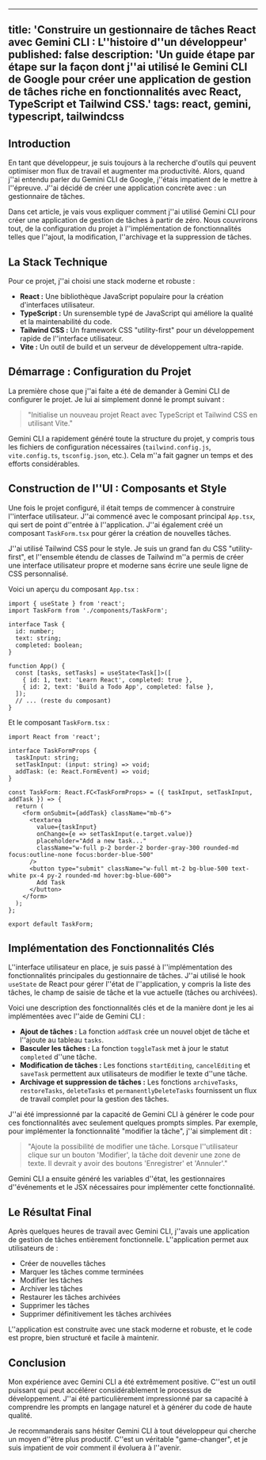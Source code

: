 
---
title: 'Construire un gestionnaire de tâches React avec Gemini CLI : L''histoire d''un développeur'
published: false
description: 'Un guide étape par étape sur la façon dont j''ai utilisé le Gemini CLI de Google pour créer une application de gestion de tâches riche en fonctionnalités avec React, TypeScript et Tailwind CSS.'
tags: react, gemini, typescript, tailwindcss
---

## Introduction

En tant que développeur, je suis toujours à la recherche d'outils qui peuvent optimiser mon flux de travail et augmenter ma productivité. Alors, quand j''ai entendu parler du Gemini CLI de Google, j''étais impatient de le mettre à l''épreuve. J''ai décidé de créer une application concrète avec : un gestionnaire de tâches.

Dans cet article, je vais vous expliquer comment j''ai utilisé Gemini CLI pour créer une application de gestion de tâches à partir de zéro. Nous couvrirons tout, de la configuration du projet à l''implémentation de fonctionnalités telles que l''ajout, la modification, l''archivage et la suppression de tâches.

## La Stack Technique

Pour ce projet, j''ai choisi une stack moderne et robuste :

*   **React :** Une bibliothèque JavaScript populaire pour la création d'interfaces utilisateur.
*   **TypeScript :** Un surensemble typé de JavaScript qui améliore la qualité et la maintenabilité du code.
*   **Tailwind CSS :** Un framework CSS "utility-first" pour un développement rapide de l''interface utilisateur.
*   **Vite :** Un outil de build et un serveur de développement ultra-rapide.

## Démarrage : Configuration du Projet

La première chose que j''ai faite a été de demander à Gemini CLI de configurer le projet. Je lui ai simplement donné le prompt suivant :

> "Initialise un nouveau projet React avec TypeScript et Tailwind CSS en utilisant Vite."

Gemini CLI a rapidement généré toute la structure du projet, y compris tous les fichiers de configuration nécessaires (`tailwind.config.js`, `vite.config.ts`, `tsconfig.json`, etc.). Cela m''a fait gagner un temps et des efforts considérables.

## Construction de l''UI : Composants et Style

Une fois le projet configuré, il était temps de commencer à construire l''interface utilisateur. J''ai commencé avec le composant principal `App.tsx`, qui sert de point d''entrée à l''application. J''ai également créé un composant `TaskForm.tsx` pour gérer la création de nouvelles tâches.

J''ai utilisé Tailwind CSS pour le style. Je suis un grand fan du CSS "utility-first", et l''ensemble étendu de classes de Tailwind m''a permis de créer une interface utilisateur propre et moderne sans écrire une seule ligne de CSS personnalisé.

Voici un aperçu du composant `App.tsx` :

```tsx
import { useState } from 'react';
import TaskForm from './components/TaskForm';

interface Task {
  id: number;
  text: string;
  completed: boolean;
}

function App() {
  const [tasks, setTasks] = useState<Task[]>([
    { id: 1, text: 'Learn React', completed: true },
    { id: 2, text: 'Build a Todo App', completed: false },
  ]);
  // ... (reste du composant)
}
```

Et le composant `TaskForm.tsx` :

```tsx
import React from 'react';

interface TaskFormProps {
  taskInput: string;
  setTaskInput: (input: string) => void;
  addTask: (e: React.FormEvent) => void;
}

const TaskForm: React.FC<TaskFormProps> = ({ taskInput, setTaskInput, addTask }) => {
  return (
    <form onSubmit={addTask} className="mb-6">
      <textarea
        value={taskInput}
        onChange={e => setTaskInput(e.target.value)}
        placeholder="Add a new task..."
        className="w-full p-2 border-2 border-gray-300 rounded-md focus:outline-none focus:border-blue-500"
      />
      <button type="submit" className="w-full mt-2 bg-blue-500 text-white px-4 py-2 rounded-md hover:bg-blue-600">
        Add Task
      </button>
    </form>
  );
};

export default TaskForm;
```

## Implémentation des Fonctionnalités Clés

L''interface utilisateur en place, je suis passé à l''implémentation des fonctionnalités principales du gestionnaire de tâches. J''ai utilisé le hook `useState` de React pour gérer l''état de l''application, y compris la liste des tâches, le champ de saisie de tâche et la vue actuelle (tâches ou archivées).

Voici une description des fonctionnalités clés et de la manière dont je les ai implémentées avec l''aide de Gemini CLI :

*   **Ajout de tâches :** La fonction `addTask` crée un nouvel objet de tâche et l''ajoute au tableau `tasks`.
*   **Basculer les tâches :** La fonction `toggleTask` met à jour le statut `completed` d''une tâche.
*   **Modification de tâches :** Les fonctions `startEditing`, `cancelEditing` et `saveTask` permettent aux utilisateurs de modifier le texte d''une tâche.
*   **Archivage et suppression de tâches :** Les fonctions `archiveTasks`, `restoreTasks`, `deleteTasks` et `permanentlyDeleteTasks` fournissent un flux de travail complet pour la gestion des tâches.

J''ai été impressionné par la capacité de Gemini CLI à générer le code pour ces fonctionnalités avec seulement quelques prompts simples. Par exemple, pour implémenter la fonctionnalité "modifier la tâche", j''ai simplement dit :

> "Ajoute la possibilité de modifier une tâche. Lorsque l''utilisateur clique sur un bouton 'Modifier', la tâche doit devenir une zone de texte. Il devrait y avoir des boutons 'Enregistrer' et 'Annuler'."

Gemini CLI a ensuite généré les variables d''état, les gestionnaires d''événements et le JSX nécessaires pour implémenter cette fonctionnalité.

## Le Résultat Final

Après quelques heures de travail avec Gemini CLI, j''avais une application de gestion de tâches entièrement fonctionnelle. L''application permet aux utilisateurs de :

*   Créer de nouvelles tâches
*   Marquer les tâches comme terminées
*   Modifier les tâches
*   Archiver les tâches
*   Restaurer les tâches archivées
*   Supprimer les tâches
*   Supprimer définitivement les tâches archivées

L''application est construite avec une stack moderne et robuste, et le code est propre, bien structuré et facile à maintenir.

## Conclusion

Mon expérience avec Gemini CLI a été extrêmement positive. C''est un outil puissant qui peut accélérer considérablement le processus de développement. J''ai été particulièrement impressionné par sa capacité à comprendre les prompts en langage naturel et à générer du code de haute qualité.

Je recommanderais sans hésiter Gemini CLI à tout développeur qui cherche un moyen d''être plus productif. C''est un véritable "game-changer", et je suis impatient de voir comment il évoluera à l''avenir.
